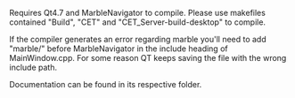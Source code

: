 Requires Qt4.7 and MarbleNavigator to compile. Please use makefiles contained "Build", "CET" and "CET_Server-build-desktop" to compile.

If the compiler generates an error regarding marble you'll need to add "marble/" before MarbleNavigator in the include heading of MainWindow.cpp. For some reason QT keeps saving the file with the wrong include path.

Documentation can be found in its respective folder.